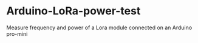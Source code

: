 # Arduino-LoRa-power-test
Measure frequency and power of a Lora module connected on an Arduino pro-mini
